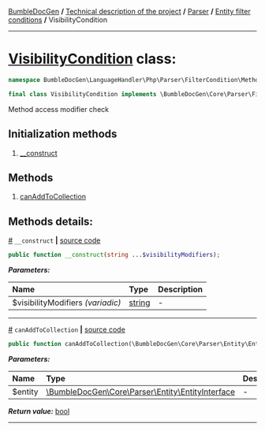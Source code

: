[BumbleDocGen](/docs/README.md) **/**
[Technical description of the project](/docs/tech/readme.md) **/**
[Parser](/docs/tech/02_parser/readme.md) **/**
[Entity filter conditions](/docs/tech/02_parser/entityFilterCondition.md) **/**
VisibilityCondition

---


# [VisibilityCondition](https://github.com/bumble-tech/bumble-doc-gen/blob/master/src/LanguageHandler/Php/Parser/FilterCondition/MethodFilterCondition/VisibilityCondition.php#L15) class:

```php
namespace BumbleDocGen\LanguageHandler\Php\Parser\FilterCondition\MethodFilterCondition;

final class VisibilityCondition implements \BumbleDocGen\Core\Parser\FilterCondition\ConditionInterface
```
Method access modifier check

## Initialization methods

1. [__construct](#m-construct) 
## Methods

1. [canAddToCollection](#mcanaddtocollection) 

## Methods details:

<a name="m-construct" href="#m-construct">#</a> `__construct`  **|** [source code](https://github.com/bumble-tech/bumble-doc-gen/blob/master/src/LanguageHandler/Php/Parser/FilterCondition/MethodFilterCondition/VisibilityCondition.php#L19)
```php
public function __construct(string ...$visibilityModifiers);
```

***Parameters:***

| Name | Type | Description |
|:-|:-|:-|
$visibilityModifiers <i>(variadic)</i> | [string](https://www.php.net/manual/en/language.types.string.php) | - |

---

<a name="mcanaddtocollection" href="#mcanaddtocollection">#</a> `canAddToCollection`  **|** [source code](https://github.com/bumble-tech/bumble-doc-gen/blob/master/src/LanguageHandler/Php/Parser/FilterCondition/MethodFilterCondition/VisibilityCondition.php#L24)
```php
public function canAddToCollection(\BumbleDocGen\Core\Parser\Entity\EntityInterface $entity): bool;
```

***Parameters:***

| Name | Type | Description |
|:-|:-|:-|
$entity | [\BumbleDocGen\Core\Parser\Entity\EntityInterface](https://github.com/bumble-tech/bumble-doc-gen/blob/master/src/Core/Parser/Entity/EntityInterface.php) | - |

***Return value:*** [bool](https://www.php.net/manual/en/language.types.boolean.php)

---
